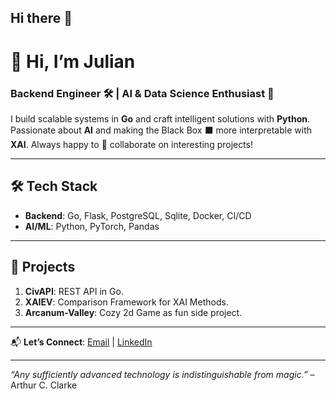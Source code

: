 ## Hi there 👋
<!--
**Lunnaris01/Lunnaris01** is a ✨ _special_ ✨ repository because its `README.md` (this file) appears on your GitHub profile.

Here are some ideas to get you started:

[![Lunnaris01's GitHub stats](https://github-readme-stats.vercel.app/api?username=Lunnaris01)](https://github.com/anuraghazra/github-readme-stats)

-->

# 👋 Hi, I’m Julian 
### Backend Engineer 🛠️ | AI & Data Science Enthusiast 🧠  

I build scalable systems in **Go** and craft intelligent solutions with **Python**. Passionate about **AI** and making the Black Box ⬛ more interpretable with **XAI**.
Always happy to 🤝 collaborate on interesting projects!

---

## 🛠️ **Tech Stack**  
- **Backend**: Go, Flask, PostgreSQL, Sqlite, Docker, CI/CD  
- **AI/ML**: Python, PyTorch, Pandas
---

## 🌟 **Projects**  
1. **CivAPI**: REST API in Go.  
2. **XAIEV**: Comparison Framework for XAI Methods.
3. **Arcanum-Valley**: Cozy 2d Game as fun side project.
---

📬 **Let’s Connect**: [Email](Julian_Ullrich@live.de) | [LinkedIn](https://www.linkedin.com/in/julian-ullrich-bb534b33a/)

---

*“Any sufficiently advanced technology is indistinguishable from magic.”* – Arthur C. Clarke  
